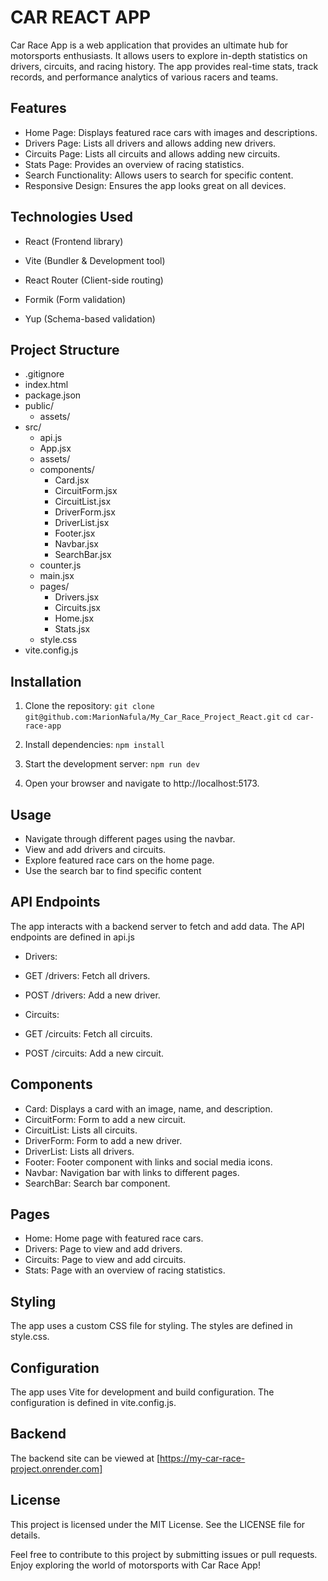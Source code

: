 # CAR REACT APP 
Car Race App is a web application that provides an ultimate hub for motorsports enthusiasts. It allows users to explore in-depth statistics on drivers, circuits, and racing history. The app provides real-time stats, track records, and performance analytics of various racers and teams.

## Features
- Home Page: Displays featured race cars with images and descriptions.
- Drivers Page: Lists all drivers and allows adding new drivers.
- Circuits Page: Lists all circuits and allows adding new circuits.
- Stats Page: Provides an overview of racing statistics.
- Search Functionality: Allows users to search for specific content.
- Responsive Design: Ensures the app looks great on all devices.

## Technologies Used
- React (Frontend library)

- Vite (Bundler & Development tool)

- React Router (Client-side routing)

- Formik (Form validation)

- Yup (Schema-based validation)

## Project Structure
-  .gitignore
- index.html
- package.json
- public/
    - assets/
- src/
    - api.js
    - App.jsx
    - assets/
    - components/
        - Card.jsx
        - CircuitForm.jsx
        - CircuitList.jsx
        - DriverForm.jsx
        - DriverList.jsx
        - Footer.jsx
        - Navbar.jsx
        - SearchBar.jsx
    - counter.js
    - main.jsx
    - pages/
        - Drivers.jsx
        - Circuits.jsx
        - Home.jsx
        - Stats.jsx
    - style.css
- vite.config.js

## Installation
1. Clone the repository:
`git clone git@github.com:MarionNafula/My_Car_Race_Project_React.git`
`cd car-race-app`

2. Install dependencies:
`npm install`

3. Start the development server:
`npm run dev`

4. Open your browser and navigate to http://localhost:5173.

## Usage
- Navigate through different pages using the navbar.
- View and add drivers and circuits.
- Explore featured race cars on the home page.
- Use the search bar to find specific content

## API Endpoints
The app interacts with a backend server to fetch and add data. The API endpoints are defined in api.js

- Drivers:
- GET /drivers: Fetch all drivers.
- POST /drivers: Add a new driver.

- Circuits:
- GET /circuits: Fetch all circuits.
- POST /circuits: Add a new circuit.

## Components
- Card: Displays a card with an image, name, and description.
- CircuitForm: Form to add a new circuit.
- CircuitList: Lists all circuits.
- DriverForm: Form to add a new driver.
- DriverList: Lists all drivers.
- Footer: Footer component with links and social media icons.
- Navbar: Navigation bar with links to different pages.
- SearchBar: Search bar component.

## Pages
- Home: Home page with featured race cars.
- Drivers: Page to view and add drivers.
- Circuits: Page to view and add circuits.
- Stats: Page with an overview of racing statistics.

## Styling
The app uses a custom CSS file for styling. The styles are defined in style.css.

## Configuration
The app uses Vite for development and build configuration. The configuration is defined in vite.config.js.

## Backend
The backend site can be viewed at [https://my-car-race-project.onrender.com]

## License
This project is licensed under the MIT License. See the LICENSE file for details.

Feel free to contribute to this project by submitting issues or pull requests. Enjoy exploring the world of motorsports with Car Race App!